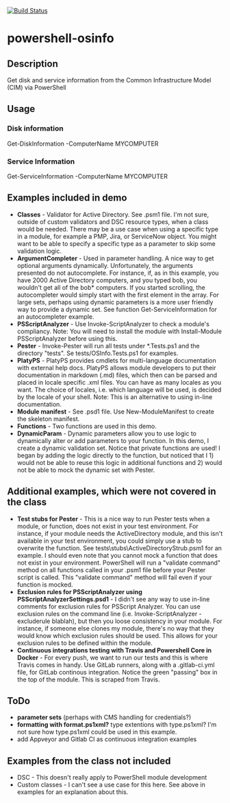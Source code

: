 [![Build Status](https://travis-ci.org/luksi1/docker-mssql.svg?branch=master)](https://travis-ci.org/luksi1/powershell-osinfo)

# powershell-osinfo

## Description

Get disk and service information from the Common Infrastructure Model (CIM) via PowerShell

## Usage

### Disk information

Get-DiskInformation -ComputerName MYCOMPUTER

### Service Information

Get-ServiceInformation -ComputerName MYCOMPUTER

## Examples included in demo
- **Classes** - Validator for Active Directory. See .psm1 file. I'm not sure, outside of custom validators and DSC resource types, when a class would be needed. There may be a use case when using a specific type in a module, for example a PMP, Jira, or ServiceNow object. You might want to be able to specify a specific type as a parameter to skip some validation logic. 
- **ArgumentCompleter** - Used in parameter handling. A nice way to get optional arguments dynamically. Unfortunately, the arguments presented do not autocomplete. For instance, if, as in this example, you have 2000 Active Directory computers, and you typed bob, you wouldn't get all of the bob* computers. If you started scrolling, the autocompleter would simply start with the first element in the array. For large sets, perhaps using dynamic parameters is a more user friendly way to provide a dynamic set. See function Get-ServiceInformation for an autocompleter example.
- **PSScriptAnalyzer** - Use Invoke-ScriptAnalyzer to check a module's compliancy. Note: You will need to install the module with Install-Module PSScriptAnalyzer before using this.
- **Pester** - Invoke-Pester will run all tests under *.Tests.ps1 and the directory "tests". Se tests/OSInfo.Tests.ps1 for examples.
- **PlatyPS** - PlatyPS provides cmdlets for multi-language documentation with external help docs. PlatyPS allows module developers to put their documentation in markdown (.md) files, which then can be parsed and placed in locale specific .xml files. You can have as many locales as you want. The choice of locales, i.e. which language will be used, is decided by the locale of your shell. Note: This is an alternative to using in-line documentation. 
- **Module manifest** - See .psd1 file. Use New-ModuleManifest to create the skeleton manifest.
- **Functions** - Two functions are used in this demo.
- **DynamicParam** - Dynamic parameters allow you to use logic to dynamically alter or add parameters to your function. In this demo, I create a dynamic validation set. Notice that private functions are used! I began by adding the logic directly to the function, but noticed that I 1) would not be able to reuse this logic in additional functions and 2) would not be able to mock the dynamic set with Pester. 

## Additional examples, which were not covered in the class
- **Test stubs for Pester** - This is a nice way to run Pester tests when a module, or function, does not exist in your test environment. For instance, if your module needs the ActiveDirectory module, and this isn't available in your test environment, you could simply use a stub to overwrite the function. See tests\stubs\ActiveDirectoryStrub.psm1 for an example. I should even note that you cannot mock a function that does not exist in your environment. PowerShell will run a "validate command" method on all functions called in your .psm1 file before your Pester script is called. This "validate command" method will fail even if your function is mocked.
- **Exclusion rules for PSScriptAnalyzer using PSScriptAnalyzerSettings.psd1** - I didn't see any way to use in-line comments for exclusion rules for PSScript Analyzer. You can use exclusion rules on the command line (i.e. Invoke-ScriptAnalyzer -excluderule blablah), but then you loose consistency in your module. For instance, if someone else clones my module, there's no way that they would know which exclusion rules should be used. This allows for your exclusion rules to be defined within the module.
- **Continuous integrations testing with Travis and Powershell Core in Docker** - For every push, we want to run our tests and this is where Travis comes in handy. Use GitLab runners, along with a .gitlab-ci.yml file, for GitLab continous integration. Notice the green "passing" box in the top of the module. This is scraped from Travis. 

## ToDo
- **parameter sets** (perhaps with CMS handling for credentials?)
- **formatting with format.ps1xml?** type extentions with type.ps1xml? I'm not sure how type.ps1xml could be used in this example.
- add Appveyor and Gitlab CI as continuous integration examples

## Examples from the class not included
- DSC - This doesn't really apply to PowerShell module development
- Custom classes - I can't see a use case for this here. See above in examples for an explanation about this. 